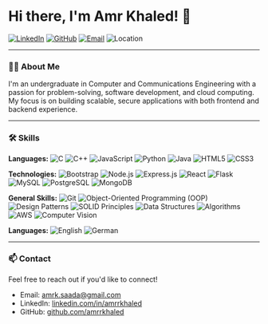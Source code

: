# Hi there, I'm Amr Khaled! 👋

[![LinkedIn](https://img.shields.io/badge/-LinkedIn-0077B5?style=flat-square&logo=linkedin&logoColor=white&link=https://linkedin.com/in/amrrkhaled)](https://linkedin.com/in/amrrkhaled)
[![GitHub](https://img.shields.io/badge/-GitHub-181717?style=flat-square&logo=github&logoColor=white&link=https://github.com/amrrkhaled)](https://github.com/amrrkhaled)
[![Email](https://img.shields.io/badge/-Email-D14836?style=flat-square&logo=gmail&logoColor=white&link=mailto:amrk.saada@gmail.com)](mailto:amrk.saada@gmail.com)
![Location](https://img.shields.io/badge/-Alexandria,%20Egypt-EA4335?style=flat-square&logo=googlemaps&logoColor=white)

---

### 👨‍💻 About Me
I'm an undergraduate in Computer and Communications Engineering with a passion for problem-solving, software development, and cloud computing. My focus is on building scalable, secure applications with both frontend and backend experience.

---

### 🛠 Skills

**Languages:**
![C](https://img.shields.io/badge/-C-A8B9CC?style=flat-square&logo=c&logoColor=white)
![C++](https://img.shields.io/badge/-C++-00599C?style=flat-square&logo=c%2B%2B&logoColor=white)
![JavaScript](https://img.shields.io/badge/-JavaScript-F7DF1E?style=flat-square&logo=javascript&logoColor=black)
![Python](https://img.shields.io/badge/-Python-3776AB?style=flat-square&logo=python&logoColor=white)
![Java](https://img.shields.io/badge/-Java-007396?style=flat-square&logo=java&logoColor=white)
![HTML5](https://img.shields.io/badge/-HTML5-E34F26?style=flat-square&logo=html5&logoColor=white)
![CSS3](https://img.shields.io/badge/-CSS3-1572B6?style=flat-square&logo=css3&logoColor=white)

**Technologies:**
![Bootstrap](https://img.shields.io/badge/-Bootstrap-7952B3?style=flat-square&logo=bootstrap&logoColor=white)
![Node.js](https://img.shields.io/badge/-Node.js-339933?style=flat-square&logo=node.js&logoColor=white)
![Express.js](https://img.shields.io/badge/-Express.js-000000?style=flat-square&logo=express&logoColor=white)
![React](https://img.shields.io/badge/-React-61DAFB?style=flat-square&logo=react&logoColor=black)
![Flask](https://img.shields.io/badge/-Flask-000000?style=flat-square&logo=flask&logoColor=white)
![MySQL](https://img.shields.io/badge/-MySQL-4479A1?style=flat-square&logo=mysql&logoColor=white)
![PostgreSQL](https://img.shields.io/badge/-PostgreSQL-336791?style=flat-square&logo=postgresql&logoColor=white)
![MongoDB](https://img.shields.io/badge/-MongoDB-47A248?style=flat-square&logo=mongodb&logoColor=white)

**General Skills:**
![Git](https://img.shields.io/badge/-Git-F05032?style=flat-square&logo=git&logoColor=white)
![Object-Oriented Programming (OOP)](https://img.shields.io/badge/-OOP-007396?style=flat-square&logo=java&logoColor=white)
![Design Patterns](https://img.shields.io/badge/-Design%20Patterns-6DB33F?style=flat-square&logo=design&logoColor=white)
![SOLID Principles](https://img.shields.io/badge/-SOLID%20Principles-4CAF50?style=flat-square&logo=solid&logoColor=white)
![Data Structures](https://img.shields.io/badge/-Data%20Structures-00599C?style=flat-square&logo=data&logoColor=white)
![Algorithms](https://img.shields.io/badge/-Algorithms-FFA500?style=flat-square&logo=algorithms&logoColor=white)
![AWS](https://img.shields.io/badge/-AWS-232F3E?style=flat-square&logo=amazon-aws&logoColor=white)
![Computer Vision](https://img.shields.io/badge/-Computer%20Vision-FF6F00?style=flat-square&logo=opencv&logoColor=white)

**Languages:**
![English](https://img.shields.io/badge/-English-B2?style=flat-square&logo=googletranslate&logoColor=white)
![German](https://img.shields.io/badge/-German-B1?style=flat-square&logo=googletranslate&logoColor=white)

---

### 📫 Contact
Feel free to reach out if you'd like to connect!

- Email: [amrk.saada@gmail.com](mailto:amrk.saada@gmail.com)
- LinkedIn: [linkedin.com/in/amrrkhaled](https://linkedin.com/in/amrrkhaled)
- GitHub: [github.com/amrrkhaled](https://github.com/amrrkhaled)

